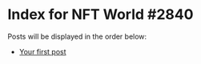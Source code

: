 # Index for NFT World #2840
Posts will be displayed in the order below:

- [Your first post](./001-first.md)

